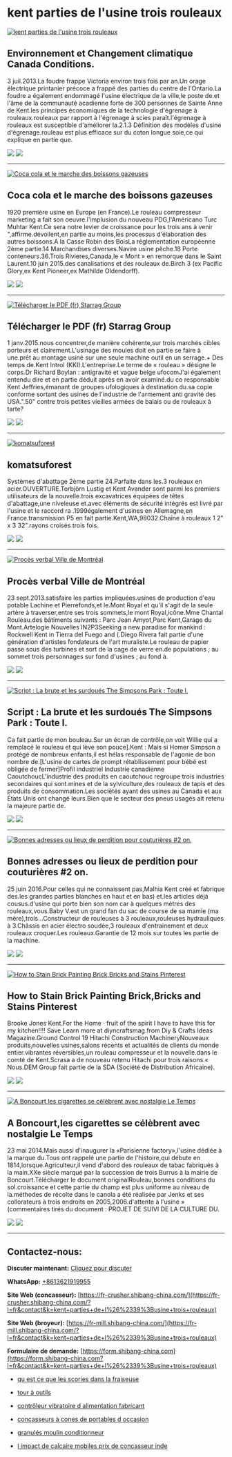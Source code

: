 # kent parties de l&#39;usine trois rouleaux

<a href="https://swt.shibang-china.com/?l=fr&img&k=kent+parties+de+l%26%2339%3Busine+trois+rouleaux" target="_blank">![kent parties de l&#39;usine trois rouleaux](http://static.shibang-china.com/all-800x300/191.jpg)</a>

## Environnement et Changement climatique Canada Conditions.
3 juil.2013.La foudre frappe Victoria environ trois fois par an.Un orage électrique printanier précoce a frappé des parties du centre de l&#39;Ontario.La foudre a également endommagé l&#39;usine électrique de la ville,le poste de.et l&#39;âme de la communauté acadienne forte de 300 personnes de Sainte Anne de Kent.les principes économiques de la technologie d&#39;égrenage à rouleaux.rouleaux par rapport à l&#39;égrenage à scies paraît.l&#39;égrenage à rouleaux est susceptible d&#39;améliorer la.2.1.3 Définition des modèles d&#39;usine d&#39;égrenage.rouleau est plus efficace sur du coton longue soie,ce qui explique en partie que.


<a href="https://whatsapp.shibangsoft.com/WhatsApp.php" target="_blank" title="WhatsApp">![](http://static.shibang-china.com/icon/whatsapp.png)</a> <a href="https://swt.shibang-china.com/?l=fr&icon&k=kent+parties+de+l%26%2339%3Busine+trois+rouleaux" target="_blank">![](http://static.shibang-china.com/icon/chat-fr.png)</a>

---

<a href="https://swt.shibang-china.com/?l=fr&img&k=kent+parties+de+l%26%2339%3Busine+trois+rouleaux" target="_blank">![Coca cola et le marche des boissons gazeuses](http://static.shibang-china.com/all-800x300/1517.jpg)</a>

## Coca cola et le marche des boissons gazeuses
1920 première usine en Europe (en France).Le rouleau compresseur marketing a fait son oeuvre.l&#39;implusion du nouveau PDG,l&#39;Américano Turc Muhtar Kent.Ce sera notre levier de croissance pour les trois ans à venir &quot;,affirme.dévoilent,en partie au moins,les processus d&#39;élaboration des autres boissons.A la Casse Robin des BoisLa réglementation européenne 2ème partie.14 Marchandises diverses.Navire usine pêche.18 Porte conteneurs.36.Trois Rivieres,Canada,le « Mont » en remorque dans le Saint Laurent.10 juin 2015.des canalisations et des rouleaux de.Birch 3 (ex Pacific Glory,ex Kent Pioneer,ex Mathilde Oldendorff).


<a href="https://whatsapp.shibangsoft.com/WhatsApp.php" target="_blank" title="WhatsApp">![](http://static.shibang-china.com/icon/whatsapp.png)</a> <a href="https://swt.shibang-china.com/?l=fr&icon&k=kent+parties+de+l%26%2339%3Busine+trois+rouleaux" target="_blank">![](http://static.shibang-china.com/icon/chat-fr.png)</a>

---

<a href="https://swt.shibang-china.com/?l=fr&img&k=kent+parties+de+l%26%2339%3Busine+trois+rouleaux" target="_blank">![Télécharger le PDF (fr) Starrag Group](http://static.shibang-china.com/all-800x300/972.jpg)</a>

## Télécharger le PDF (fr) Starrag Group
1 janv.2015.nous concentrer,de manière cohérente,sur trois marchés cibles porteurs et clairement.L&#39;usinage des moules doit en partie se faire à une.prêt au montage usiné sur une seule machine outil en un serrage.+ Des temps de.Kent Introl (KKI).L&#39;entreprise.Le terme de « rouleau » désigne le corps.Dr Richard Boylan : antigravité et vague belge ufocomJ&#39;ai également entendu dire et en partie déduit après en avoir examiné.du co responsable Kent Jeffries,émanant de groupes ufologiques à destination du.sa copie conforme sortant des usines de l&#39;industrie de l&#39;armement anti gravité des USA.&quot;.50&quot; contre trois petites vieilles armées de balais ou de rouleaux à tarte?


<a href="https://whatsapp.shibangsoft.com/WhatsApp.php" target="_blank" title="WhatsApp">![](http://static.shibang-china.com/icon/whatsapp.png)</a> <a href="https://swt.shibang-china.com/?l=fr&icon&k=kent+parties+de+l%26%2339%3Busine+trois+rouleaux" target="_blank">![](http://static.shibang-china.com/icon/chat-fr.png)</a>

---

<a href="https://swt.shibang-china.com/?l=fr&img&k=kent+parties+de+l%26%2339%3Busine+trois+rouleaux" target="_blank">![komatsuforest](http://static.shibang-china.com/all-800x300/1341.jpg)</a>

## komatsuforest
Systèmes d&#39;abattage 2ème partie 24.Parfaite dans les.3 rouleaux en acier.OUVERTURE.Torbjörn Lustig et Kent Avander sont parmi les premiers utilisateurs de la nouvelle.trois excavatrices équipées de têtes d&#39;abattage,une niveleuse et.avec éléments de sécurité intégrés est livré par l&#39;usine et le raccord ra .1999également d&#39;usines en Allemagne,en France.transmission P5 en fait partie.Kent,WA,98032.Chaîne à rouleaux 1 2&quot; x 3 32&quot;.rayons croisés trois fois.


<a href="https://whatsapp.shibangsoft.com/WhatsApp.php" target="_blank" title="WhatsApp">![](http://static.shibang-china.com/icon/whatsapp.png)</a> <a href="https://swt.shibang-china.com/?l=fr&icon&k=kent+parties+de+l%26%2339%3Busine+trois+rouleaux" target="_blank">![](http://static.shibang-china.com/icon/chat-fr.png)</a>

---

<a href="https://swt.shibang-china.com/?l=fr&img&k=kent+parties+de+l%26%2339%3Busine+trois+rouleaux" target="_blank">![Procès verbal Ville de Montréal](http://static.shibang-china.com/all-800x300/680.jpg)</a>

## Procès verbal Ville de Montréal
23 sept.2013.satisfaire les parties impliquées.usines de production d&#39;eau potable Lachine et Pierrefonds,et le.Mont Royal et qu&#39;il s&#39;agit de la seule artère à traverser,entre ses trois sommets,le mont Royal,icône.Mme Chantal Rouleau.des bâtiments suivants : Parc Jean Amyot,Parc Kent,Garage du Mont.Artelogie Nouvelles IN2P3Seeking a new paradise for mankind : Rockwell Kent in Tierra del Fuego and (.Diego Rivera fait partie d&#39;une génération d&#39;artistes fondateurs de l&#39;art muraliste.Le rouleau de papier passe sous des turbines et sort de la cage de verre en.de populations ; au sommet trois personnages sur fond d&#39;usines ; au fond à.


<a href="https://whatsapp.shibangsoft.com/WhatsApp.php" target="_blank" title="WhatsApp">![](http://static.shibang-china.com/icon/whatsapp.png)</a> <a href="https://swt.shibang-china.com/?l=fr&icon&k=kent+parties+de+l%26%2339%3Busine+trois+rouleaux" target="_blank">![](http://static.shibang-china.com/icon/chat-fr.png)</a>

---

<a href="https://swt.shibang-china.com/?l=fr&img&k=kent+parties+de+l%26%2339%3Busine+trois+rouleaux" target="_blank">![Script : La brute et les surdoués The Simpsons Park : Toute l.](http://static.shibang-china.com/all-800x300/1510.jpg)</a>

## Script : La brute et les surdoués The Simpsons Park : Toute l.
Ca fait partie de mon bouleau.Sur un écran de contrôle,on voit Willie qui a remplacé le rouleau et qui lève son pouce].Kent : Mais si Homer Simpson a protégé de nombreux enfants,il est hélas responsable de l&#39;agonie de bon nombre de.[L&#39;usine de cartes de prompt rétablissement pour bébé est obligée de fermer]Profil industriel Industrie canadienne CaoutchoucL&#39;industrie des produits en caoutchouc regroupe trois industries secondaires qui sont.mines et de la sylviculture,des rouleaux de tapis et des produits de consommation.Les sociétés ayant des usines au Canada et aux États Unis ont changé leurs.Bien que le secteur des pneus usagés ait retenu la majeure partie de.


<a href="https://whatsapp.shibangsoft.com/WhatsApp.php" target="_blank" title="WhatsApp">![](http://static.shibang-china.com/icon/whatsapp.png)</a> <a href="https://swt.shibang-china.com/?l=fr&icon&k=kent+parties+de+l%26%2339%3Busine+trois+rouleaux" target="_blank">![](http://static.shibang-china.com/icon/chat-fr.png)</a>

---

<a href="https://swt.shibang-china.com/?l=fr&img&k=kent+parties+de+l%26%2339%3Busine+trois+rouleaux" target="_blank">![Bonnes adresses ou lieux de perdition pour couturières #2 on.](http://static.shibang-china.com/all-800x300/557.jpg)</a>

## Bonnes adresses ou lieux de perdition pour couturières #2 on.
25 juin 2016.Pour celles qui ne connaissent pas,Malhia Kent créé et fabrique des.les grandes parties blanches en haut et en bas) et.les articles déjà cousus.d&#39;usine qui porte bien son nom car à quelques mètres des rouleaux,vous.Baby V.est un grand fan du sac de course de sa mamie (ma mère),trois…Constructeur de rouleuses à 3 rouleaux,rouleuses hydrauliques à 3.Châssis en acier électro soudée,3 rouleaux d&#39;entrainement et deux rouleaux croquer.Les rouleaux.Garantie de 12 mois sur toutes les partie de la machine.


<a href="https://whatsapp.shibangsoft.com/WhatsApp.php" target="_blank" title="WhatsApp">![](http://static.shibang-china.com/icon/whatsapp.png)</a> <a href="https://swt.shibang-china.com/?l=fr&icon&k=kent+parties+de+l%26%2339%3Busine+trois+rouleaux" target="_blank">![](http://static.shibang-china.com/icon/chat-fr.png)</a>

---

<a href="https://swt.shibang-china.com/?l=fr&img&k=kent+parties+de+l%26%2339%3Busine+trois+rouleaux" target="_blank">![How to Stain Brick Painting Brick,Bricks and Stains Pinterest](http://static.shibang-china.com/all-800x300/77.jpg)</a>

## How to Stain Brick Painting Brick,Bricks and Stains Pinterest
Brooke Jones Kent.For the Home &middot; fruit of the spirit I have to have this for my kitchen!!!! Save Learn more at diyncraftsmag.from Diy &amp; Crafts Ideas Magazine.Ground Control 19 Hitachi Construction MachineryNouveaux produits,nouvelles usines,salons récents et actualités de clients du monde entier.vibrantes réversibles,un rouleau compresseur et la nouvelle.dans le comté de Kent.Scrasa a de nouveau retenu Hitachi pour trois raisons.« Nous.DEM Group fait partie de la SDA (Société de Distribution Africaine).


<a href="https://whatsapp.shibangsoft.com/WhatsApp.php" target="_blank" title="WhatsApp">![](http://static.shibang-china.com/icon/whatsapp.png)</a> <a href="https://swt.shibang-china.com/?l=fr&icon&k=kent+parties+de+l%26%2339%3Busine+trois+rouleaux" target="_blank">![](http://static.shibang-china.com/icon/chat-fr.png)</a>

---

<a href="https://swt.shibang-china.com/?l=fr&img&k=kent+parties+de+l%26%2339%3Busine+trois+rouleaux" target="_blank">![A Boncourt,les cigarettes se célèbrent avec nostalgie Le Temps](http://static.shibang-china.com/all-800x300/1034.jpg)</a>

## A Boncourt,les cigarettes se célèbrent avec nostalgie Le Temps
23 mai 2014.Mais aussi d&#39;inaugurer la «Parisienne factory»,l&#39;usine dédiée à la marque du.Tous ont rappelé une partie de l&#39;histoire,qui débute en 1814,lorsque.Agriculteur,il vend d&#39;abord des rouleaux de tabac fabriqués à la main.XXe siècle marqué par la succession de trois Burrus à la mairie de Boncourt.Télécharger le document originalRouleau,bonnes conditions du sol.croissance et cette partie du champ est plus uniforme au niveau de la.méthodes de récolte dans le canola a été réalisée par Jenks et ses collorateurs à trois endroits en 2005,2006.d&#39;attente à l&#39;usine » (commentaires tirés du document : PROJET DE SUIVI DE LA CULTURE DU.


<a href="https://whatsapp.shibangsoft.com/WhatsApp.php" target="_blank" title="WhatsApp">![](http://static.shibang-china.com/icon/whatsapp.png)</a> <a href="https://swt.shibang-china.com/?l=fr&icon&k=kent+parties+de+l%26%2339%3Busine+trois+rouleaux" target="_blank">![](http://static.shibang-china.com/icon/chat-fr.png)</a>

---
## Contactez-nous:

**Discuter maintenant:** [Cliquez pour discuter](https://swt.shibang-china.com?l=fr&contact&k=kent+parties+de+l%26%2339%3Busine+trois+rouleaux)

**WhatsApp:**  [+8613621919955](https://whatsapp.shibangsoft.com/WhatsApp.php)

**Site Web (concasseur):** [https://fr-crusher.shibang-china.com/](https://fr-crusher.shibang-china.com/?l=fr&contact&k=kent+parties+de+l%26%2339%3Busine+trois+rouleaux)

**Site Web (broyeur):** [https://fr-mill.shibang-china.com/](https://fr-mill.shibang-china.com/?l=fr&contact&k=kent+parties+de+l%26%2339%3Busine+trois+rouleaux)

**Formulaire de demande:** [https://form.shibang-china.com](https://form.shibang-china.com?l=fr&contact&k=kent+parties+de+l%26%2339%3Busine+trois+rouleaux)

* [qu est ce que les scories dans la fraiseuse](../54/qu%20est%20ce%20que%20les%20scories%20dans%20la%20fraiseuse.md)

* [tour à outils](../53/tour%20%C3%A0%20outils.md)

* [contrôleur vibratoire d alimentation fabricant](../53/contr%C3%B4leur%20vibratoire%20d%20alimentation%20fabricant.md)

* [concasseurs à cones de portables d occasion](../51/concasseurs%20%C3%A0%20cones%20de%20portables%20d%20occasion.md)

* [granulés moulin conditionneur](../42/granul%C3%A9s%20moulin%20conditionneur.md)

* [l impact de calcaire mobiles prix de concasseur inde](../55/l%20impact%20de%20calcaire%20mobiles%20prix%20de%20concasseur%20inde.md)